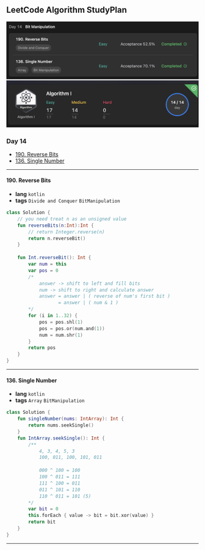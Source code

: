 ## LeetCode Algorithm StudyPlan

<img src="../../assets/leetcode_algo_lv1_day14.png" alt="leetcode_algo_lv1_day14" style="zoom:50%;" />

<img src="../../assets/leetcode_algo_lv1_complete.png" alt="leetcode_algo_lv1_complete.png" style="zoom:50%;" />

### Day 14

- [190. Reverse Bits](https://leetcode.com/problems/reverse-bits/?envType=study-plan&id=algorithm-i)
- [136. Single Number](https://leetcode.com/problems/single-number/?envType=study-plan&id=algorithm-i)

---

#### 190. Reverse Bits

- **lang**  `kotlin` 
- **tags**  `Divide and Conquer` `BitManipulation` 

```kotlin
class Solution {
    // you need treat n as an unsigned value
    fun reverseBits(n:Int):Int {
        // return Integer.reverse(n)
        return n.reverseBit()
    }
    
    fun Int.reverseBit(): Int {
        var num = this
        var pos = 0
        /*
            answer -> shift to left and fill bits
            num -> shift to right and calculate answer
            answer = answer | ( reverse of num's first bit )
                   = answer | ( num & 1 )
        */
        for (i in 1..32) {
            pos = pos.shl(1)
            pos = pos.or(num.and(1))
            num = num.shr(1)
        }
        return pos
    }
}
```

---

#### 136. Single Number

- **lang**  `kotlin` 
- **tags**  `Array` `BitManipulation` 

```kotlin
class Solution {
    fun singleNumber(nums: IntArray): Int {
        return nums.seekSingle()
    }
    fun IntArray.seekSingle(): Int {
        /**
            4, 3, 4, 5, 3
            100, 011, 100, 101, 011
            
            000 ^ 100 = 100
            100 ^ 011 = 111
            111 ^ 100 = 011
            011 ^ 101 = 110
            110 ^ 011 = 101 (5)
        */
        var bit = 0
        this.forEach { value -> bit = bit.xor(value) }
        return bit
    }
}
```

---

